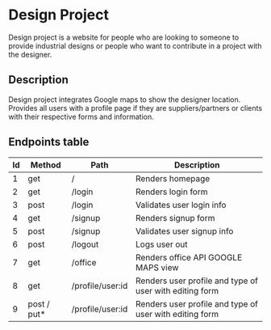 # Design Project

Design project is a website for people who are looking to someone to provide industrial designs or people who want to  contribute in a project with the designer.


## Description

Design project integrates Google maps to show the designer location. Provides all users with a profile page if they are suppliers/partners or clients with their respective forms and information.



## Endpoints table

| Id  | Method | Path                                        | Description                                                            |
| --- | ------ | ------------------------------------------- | ---------------------------------------------------------------------- |
| 1   | get    | /                                           | Renders homepage                                                       |
| 2   | get    | /login                                      | Renders login form                                                     |
| 3   | post   | /login                                      | Validates user login info                                              |
| 4   | get    | /signup                                     | Renders signup form                                                    |
| 5   | post   | /signup                                     | Validates user signup info                                             |
| 6   | post   | /logout                                     | Logs user out                                                          |
| 7   | get    | /office                              | Renders office API GOOGLE MAPS view                                             |
| 8  | get    | /profile/user:id                                     | Renders user profile and type of user with editing form   
| 9  | post / put*  | /profile/user:id                                     | Renders user profile and type of user with editing form                    


